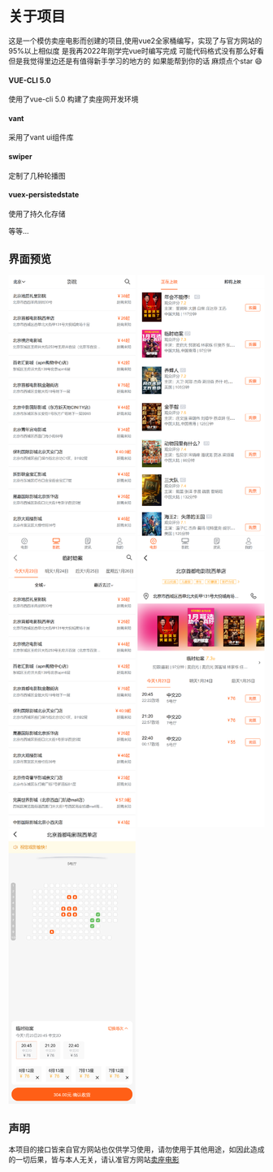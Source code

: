 # 关于项目
这是一个模仿卖座电影而创建的项目,使用vue2全家桶编写，实现了与官方网站的95%以上相似度 是我再2022年刚学完vue时编写完成 可能代码格式没有那么好看 但是我觉得里边还是有值得新手学习的地方的 如果能帮到你的话 麻烦点个star :smile:

#### VUE-CLI 5.0
使用了vue-cli 5.0 构建了卖座网开发环境

#### vant
采用了vant ui组件库

#### swiper
定制了几种轮播图

#### vuex-persistedstate
使用了持久化存储

等等...

## 界面预览
<img src='./dome/1.png' width=250></img>
<img src='./dome/2.png' width=250></img>
<img src='./dome/3.png' width=250></img>
<img src='./dome/4.png' width=250></img>
<img src='./dome/5.png' width=250></img>




## 声明
本项目的接口皆来自官方网站也仅供学习使用，请勿使用于其他用途，如因此造成的一切后果，皆与本人无关，请认准官方网站[卖座电影](https://m.maizuo.com/v5/#/films/nowPlaying)